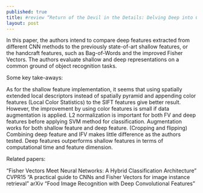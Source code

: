 ```yaml
---
published: true
title: #review “Return of the Devil in the Details: Delving Deep into Convolutional Nets”
layout: post
---
```

In this paper, the authors intend to compare deep features extracted from different CNN methods to the previously state-of-art shallow features, or the handcraft features, such as Bag-of-Words and the improved Fisher Vectors. The authors evaluate shallow and deep representations on a common ground of object recognition tasks.

 

Some key take-aways:

As for the shallow feature implementation, it seems that using spatially extended local descriptors instead of spatially pyramid and appending color features (Local Color Statistics) to the SIFT features give better result. However, the improvement by using color features is small if data augmentation is applied.
L2 normalization is important for both FV and deep features before applying SVM method for classification.
Augmentation works for both shallow feature and deep feature. (Cropping and flipping)
Combining deep feature and IFV makes little difference as the authors tested.
Deep features outperforms shallow features in terms of computational time and feature dimension.
 

Related papers:

“Fisher Vectors Meet Neural Networks: A Hybrid Classification Architecture” CVPR15
“A practical guide to CNNs and Fisher Vectors for image instance retrieval” arXiv
“Food Image Recognition with Deep Convolutional Features”